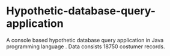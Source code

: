 # Hypothetic-database-query-application
A console based hypothetic database query application in Java programming language . Data consists 18750 costumer records.

